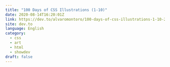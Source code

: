 ```yaml
---
title: "100 Days of CSS Illustrations (1-10)"
date: 2020-08-14T16:20:01Z
link: https://dev.to/alvaromontoro/100-days-of-css-illustrations-1-10-2134?utm_medium=RSS&utm_source=news.12bit.vn
site: dev.to
language: English
category:
  - css
  - art
  - html
  - showdev
draft: false
---
```


